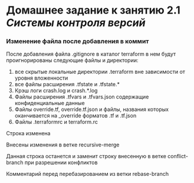 # Домашнее задание к занятию 2.1 *Системы контроля версий*
### Изменение файла после добавления в коммит

После добавления файла .gitignore в каталог terraform в нем будут проигнорированы следующие файлы и директории:
1. все скрытые локальные директории .terraform вне зависимости от уровня вложенности
2. все файлы расширения .tfstate и .tfstate.*
3. Крэш логи crash.log и crash.*.log
4. Файлы расширения .tfvars и .tfvars.json содержащие конфиденциальные данные
5. Файлы override.tf, override.tf.json и файлы, названия которых оканчивается на _override форматов .tf и .tf.json
6. Файлы .terraformrc и terraform.rc

Строка изменена

Внесены изменения в ветке recursive-merge

Данная строка останется и заменит строку внесенную в ветке conflict-branch при разрешении конфликтов

Комментарий перед перебазированием из ветки rebase-branch
